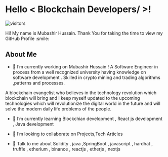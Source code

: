 

<h1> Hello < Blockchain Developers/ >!  </h1>
<p align='center'>

![visitors](https://visitor-badge.glitch.me/badge?page_id=mubashirhussainkhadim.mubashirhussainkhadim)

</p>
<div size='20px'> Hi! My name is Mubashir Hussain. Thank You for taking the time to view my GitHub Profile :smile: 
</div>

<h2> About Me </h2>


- 🔭 I’m currently working on Mubashir Hussain ! A Software Engineer in process from a well recognized university having knowledge on software development . Skilled in crypto mining and trading algorithms ,patterns and processes.

A blockchain evangelist who believes in the technology revolution which blockchain will bring and I keep myself updated to the upcoming technologies which will revolutionize the digital world in the future and will solve the modern daily life problems of the people.

- 🌱 I’m currently learning Blockchian development , React js development , Java development

- 👯 I’m looking to collaborate on Projects,Tech Articles 

- 💬 Talk to me about Solidity , java ,SpringBoot , javascript , hardhat , truffle , etherium , binance , reactjs , etherjs , nextjs 




